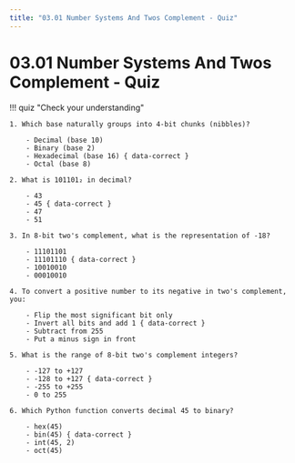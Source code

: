 ```yaml
---
title: "03.01 Number Systems And Twos Complement - Quiz"
---
```


# 03.01 Number Systems And Twos Complement - Quiz

!!! quiz "Check your understanding"

    1. Which base naturally groups into 4-bit chunks (nibbles)?

        - Decimal (base 10)
        - Binary (base 2)
        - Hexadecimal (base 16) { data-correct }
        - Octal (base 8)

    2. What is 101101₂ in decimal?

        - 43
        - 45 { data-correct }
        - 47
        - 51

    3. In 8-bit two's complement, what is the representation of -18?

        - 11101101
        - 11101110 { data-correct }
        - 10010010
        - 00010010

    4. To convert a positive number to its negative in two's complement, you:

        - Flip the most significant bit only
        - Invert all bits and add 1 { data-correct }
        - Subtract from 255
        - Put a minus sign in front

    5. What is the range of 8-bit two's complement integers?

        - -127 to +127
        - -128 to +127 { data-correct }
        - -255 to +255
        - 0 to 255

    6. Which Python function converts decimal 45 to binary?

        - hex(45)
        - bin(45) { data-correct }
        - int(45, 2)
        - oct(45)
